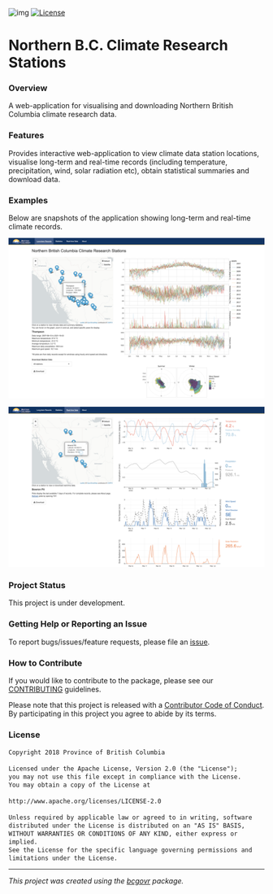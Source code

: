 ![img](https://img.shields.io/badge/Lifecycle-Experimental-339999)
[![License](https://img.shields.io/badge/License-Apache%202.0-blue.svg)](https://opensource.org/licenses/Apache-2.0)

Northern B.C. Climate Research Stations
=======================================

### Overview

A web-application for visualising and downloading Northern British Columbia climate research data.

### Features

Provides interactive web-application to view climate data station locations, visualise long-term and real-time records (including temperature, precipitation, wind, solar radiation etc), obtain statistical summaries and download data.

### Examples

Below are snapshots of the application showing long-term and real-time climate records.

![](tools/readme/Example_main.png)

![](tools/readme/Example_rt.png)

### Project Status

This project is under development.

### Getting Help or Reporting an Issue

To report bugs/issues/feature requests, please file an [issue](https://github.com/bcgov/nbcclim/issues/).

### How to Contribute

If you would like to contribute to the package, please see our [CONTRIBUTING](CONTRIBUTING.md) guidelines.

Please note that this project is released with a [Contributor Code of Conduct](CODE_OF_CONDUCT.md). By participating in this project you agree to abide by its terms.

### License

    Copyright 2018 Province of British Columbia

    Licensed under the Apache License, Version 2.0 (the "License");
    you may not use this file except in compliance with the License.
    You may obtain a copy of the License at

    http://www.apache.org/licenses/LICENSE-2.0

    Unless required by applicable law or agreed to in writing, software distributed under the License is distributed on an "AS IS" BASIS,
    WITHOUT WARRANTIES OR CONDITIONS OF ANY KIND, either express or implied.
    See the License for the specific language governing permissions and limitations under the License.

------------------------------------------------------------------------

*This project was created using the [bcgovr](https://github.com/bcgov/bcgovr) package.*
